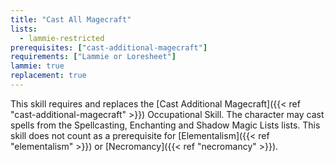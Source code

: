 ```yaml
---
title: "Cast All Magecraft"
lists:
  - lammie-restricted
prerequisites: ["cast-additional-magecraft"]
requirements: ["Lammie or Loresheet"]
lammie: true
replacement: true
---
```


This skill requires and replaces the [Cast Additional Magecraft]({{< ref "cast-additional-magecraft" >}}) Occupational Skill. The character may cast spells from the Spellcasting, Enchanting and Shadow Magic Lists lists. This skill does not count as a prerequisite for [Elementalism]({{< ref "elementalism" >}}) or [Necromancy]({{< ref "necromancy" >}}).
